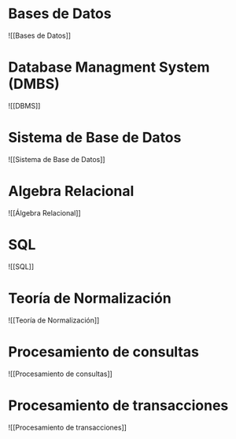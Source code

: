 # Bases de Datos
![[Bases de Datos]]

# Database Managment System (DMBS)
![[DBMS]]

# Sistema de Base de Datos
![[Sistema de Base de Datos]]

# Algebra Relacional
![[Álgebra Relacional]]

# SQL
![[SQL]]

# Teoría de Normalización
![[Teoría de Normalización]]

# Procesamiento de consultas
![[Procesamiento de consultas]]

# Procesamiento de transacciones
![[Procesamiento de transacciones]]